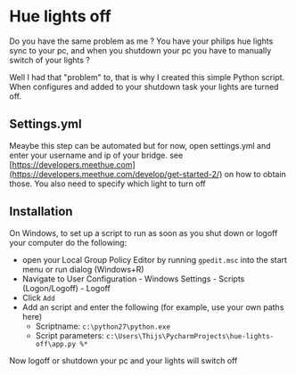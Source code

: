 # Hue lights off
Do you have the same problem as me ? You have your philips hue lights sync to your pc, 
and when you shutdown your pc you have to manually switch of your lights ? 

Well I had that "problem" to, that is why I created this simple Python script. When configures and added to your shutdown task your lights are turned off.

## Settings.yml

Meaybe this step can be automated but for now, open settings.yml and enter your username and ip of your bridge. see [https://developers.meethue.com](https://developers.meethue.com/develop/get-started-2/) on how to obtain those. You also need to specify which light to turn off

## Installation

On Windows, to set up a script to run as soon as you shut down or logoff your computer do the following:


- open your Local Group Policy Editor by running ```gpedit.msc``` into the start menu or run dialog (Windows+R)
- Navigate to User Configuration - Windows Settings - Scripts (Logon/Logoff) - Logoff
- Click ```Add```
- Add an script and enter the following (for example, use your own paths here)
    - Scriptname: ```c:\python27\python.exe```
    - Script parameters: ```c:\Users\Thijs\PycharmProjects\hue-lights-off\app.py %*```


Now logoff or shutdown your pc and your lights will switch off
